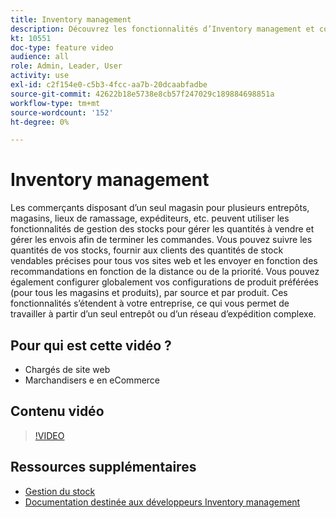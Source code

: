 ```yaml
---
title: Inventory management
description: Découvrez les fonctionnalités d’Inventory management et comment les utiliser pour travailler à partir d’un seul entrepôt ou d’un réseau d’expédition complexe.
kt: 10551
doc-type: feature video
audience: all
role: Admin, Leader, User
activity: use
exl-id: c2f154e0-c5b3-4fcc-aa7b-20dcaabfadbe
source-git-commit: 42622b18e5738e8cb57f247029c189884698851a
workflow-type: tm+mt
source-wordcount: '152'
ht-degree: 0%

---
```


# Inventory management

Les commerçants disposant d’un seul magasin pour plusieurs entrepôts, magasins, lieux de ramassage, expéditeurs, etc. peuvent utiliser les fonctionnalités de gestion des stocks pour gérer les quantités à vendre et gérer les envois afin de terminer les commandes. Vous pouvez suivre les quantités de vos stocks, fournir aux clients des quantités de stock vendables précises pour tous vos sites web et les envoyer en fonction des recommandations en fonction de la distance ou de la priorité. Vous pouvez également configurer globalement vos configurations de produit préférées (pour tous les magasins et produits), par source et par produit. Ces fonctionnalités s’étendent à votre entreprise, ce qui vous permet de travailler à partir d’un seul entrepôt ou d’un réseau d’expédition complexe.

## Pour qui est cette vidéo ?

- Chargés de site web
- Marchandisers e en eCommerce

## Contenu vidéo

>[!VIDEO](https://video.tv.adobe.com/v/343748?quality=12&learn=on)

## Ressources supplémentaires

- [Gestion du stock](https://docs.magento.com/user-guide/catalog/inventory-management.html)
- [Documentation destinée aux développeurs Inventory management](https://devdocs.magento.com/guides/v2.4/inventory/index.html)
